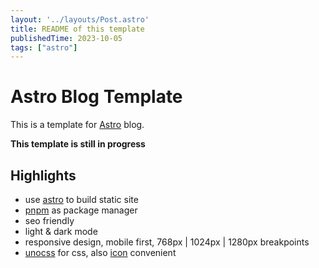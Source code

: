 ```yaml
---
layout: '../layouts/Post.astro'
title: README of this template
publishedTime: 2023-10-05
tags: ["astro"]
---
```


# Astro Blog Template

This is a template for [Astro](https://astro.build) blog.

**This template is still in progress**

## Highlights

- use [astro](https://astro.build) to build static site
- [pnpm](https://pnpm.io) as package manager
- seo friendly
- light & dark mode
- responsive design, mobile first, 768px | 1024px | 1280px breakpoints
- [unocss](https://github.com/unocss/unocss) for css, also [icon](https://unocss.dev/presets/icons) convenient

